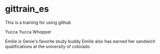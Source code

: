 # gittrain_es 
This is a training for using github

Yucca Yucca Whopper

Emilie is Genie's favorite study buddy
Emilie also has earned her sandwich qualifications at the university of colorado

